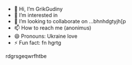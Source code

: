 - 👋 Hi, I’m GrikGudiny
- 👀 I’m interested in
- 💞️ I’m looking to collaborate on ...bhnhdgtyjh[p
- 📫 How to reach me (anonimus)
- 😄 Pronouns: Ukraine love 
- ⚡ Fun fact: fn hgrtg
<!---bgfnytresgea
GrikGudiny/GrikGudiny is a ✨ special ✨ repository because its `README.md` (this file) appears on your GitHub profile.
You can click the Preview link to take a look at your changes.
--->rdgrsgeqwrfhtbe
